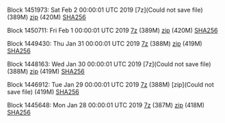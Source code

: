 Block 1451973: Sat Feb  2 00:00:01 UTC 2019 [7z](Could not save file) (389M) [zip]() (420M) [SHA256]()

Block 1450711: Fri Feb  1 00:00:01 UTC 2019 [7z](https://transfer.sh/lppON/bootstrap.dat.20190201.7z) (389M) [zip](https://transfer.sh/EAPxD/bootstrap.dat.20190201.zip) (420M) [SHA256](https://transfer.sh/J2jtF/sha256.txt)

Block 1449430: Thu Jan 31 00:00:01 UTC 2019 [7z]() (388M) [zip]() (419M) [SHA256]()

Block 1448163: Wed Jan 30 00:00:01 UTC 2019 [7z](Could not save file) (388M) [zip]() (419M) [SHA256]()

Block 1446912: Tue Jan 29 00:00:01 UTC 2019 [7z](https://transfer.sh/x0ewq/bootstrap.dat.20190129.7z) (388M) [zip](Could not save file) (419M) [SHA256](https://transfer.sh/bdshi/sha256.txt)

Block 1445648: Mon Jan 28 00:00:01 UTC 2019 [7z](https://transfer.sh/UTmgT/bootstrap.dat.20190128.7z) (387M) [zip](https://transfer.sh/13Kqe5/bootstrap.dat.20190128.zip) (418M) [SHA256](https://transfer.sh/NL0eP/sha256.txt)
